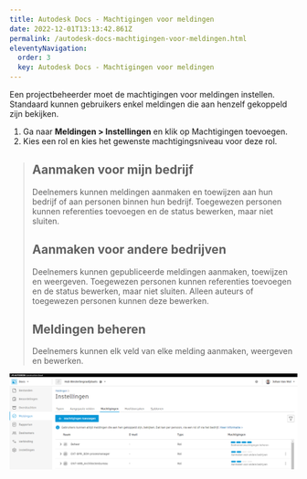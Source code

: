 ```yaml
---
title: Autodesk Docs - Machtigingen voor meldingen
date: 2022-12-01T13:13:42.861Z
permalink: /autodesk-docs-machtigingen-voor-meldingen.html
eleventyNavigation:
  order: 3
  key: Autodesk Docs - Machtigingen voor meldingen
---
```

E﻿en projectbeheerder moet de machtigingen voor meldingen instellen.
S﻿tandaard kunnen gebruikers enkel meldingen die aan henzelf gekoppeld zijn bekijken.

1. G﻿a naar **Meldingen > Instellingen** en klik op Machtigingen toevoegen.
2. K﻿ies een rol en kies het gewenste machtigingsniveau voor deze rol.

> ## Aanmaken voor mijn bedrijf
>
> Deelnemers kunnen meldingen aanmaken en toewijzen aan hun bedrijf of aan personen binnen hun bedrijf. Toegewezen personen kunnen referenties toevoegen en de status bewerken, maar niet sluiten.
>
> ## Aanmaken voor andere bedrijven
>
> Deelnemers kunnen gepubliceerde meldingen aanmaken, toewijzen en weergeven. Toegewezen personen kunnen referenties toevoegen en de status bewerken, maar niet sluiten. Alleen auteurs of toegewezen personen
> kunnen deze bewerken.
>
> ## Meldingen beheren
>
> D﻿eelnemers kunnen elk veld van elke melding aanmaken, weergeven en bewerken.

![meldingen-machtigingen](/content/images/meldingen-machtigingen.png "meldingen-machtigingen")